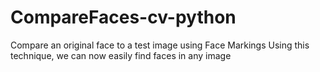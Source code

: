 # CompareFaces-cv-python
Compare an original face to a test image using Face Markings
Using this technique, we can now easily find faces in any image
